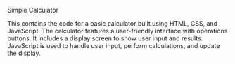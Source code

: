 Simple Calculator

This contains the code for a basic calculator built using HTML, CSS, and JavaScript.
The calculator features a user-friendly interface with operations buttons.
It includes a display screen to show user input and results. 
JavaScript is used to handle user input, perform calculations, and update the display.

